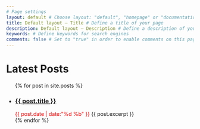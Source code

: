 ```yaml
---
# Page settings
layout: default # Choose layout: "default", "homepage" or "documentation-archive"
title: Default layout — Title # Define a title of your page
description: Default layout — Description # Define a description of your page
keywords: # Define keywords for search engines
comments: false # Set to "true" in order to enable comments on this page. Make sure you properly setup "disqus_forum_shortname" variable in "_config.yml"
---
```




<h1>Latest Posts</h1>

 <ul>
   {% for post in site.posts %}
     <li>
       <h3><a href="{{ post.url }}">{{ post.title }}</a></h3>
       <span style="color:red">{{ post.date | date:"%d %b" }}</span>
       {{ post.excerpt }}
     </li>
   {% endfor %}
 </ul>